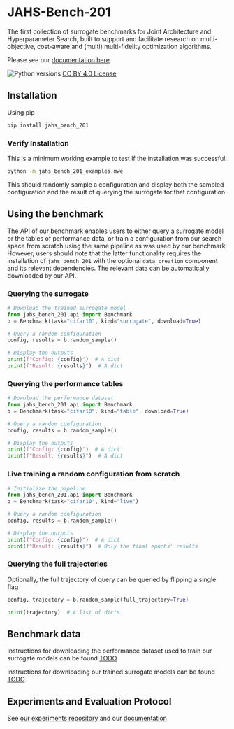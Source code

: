 # JAHS-Bench-201

The first collection of surrogate benchmarks for Joint Architecture and Hyperparameter Search, built to support and
facilitate research on multi-objective, cost-aware and (multi) multi-fidelity optimization algorithms.

Please see our [documentation here](https://automl.github.io/jahs_bench_201/).

![Python versions](https://img.shields.io/badge/python-3.7%20%7C%203.8%20%7C%203.9%20%7C%203.10-informational)
[CC BY 4.0 License](https://creativecommons.org/licenses/by/4.0/legalcode)

## Installation

Using pip

```bash
pip install jahs_bench_201
```

### Verify Installation

This is a minimum working example to test if the installation was successful:

```bash
python -m jahs_bench_201_examples.mwe
```

This should randomly sample a configuration and display both the sampled configuration and the result of querying the
surrogate for that configuration.

## Using the benchmark

The API of our benchmark enables users to either query a surrogate model or the tables of performance data, or train a
configuration from our search space from scratch using the same pipeline as was used by our benchmark.
However, users should note that the latter functionality requires the installation of `jahs_bench_201` with the
optional `data_creation` component and its relevant dependencies. The relevant data can be automatically downloaded by
our API.

### Querying the surrogate

```python
# Download the trained surrogate model
from jahs_bench_201.api import Benchmark
b = Benchmark(task="cifar10", kind="surrogate", download=True)

# Query a random configuration
config, results = b.random_sample()

# Display the outputs
print(f"Config: {config}")  # A dict
print(f"Result: {results}")  # A dict

```

### Querying the performance tables

```python
# Download the performance dataset
from jahs_bench_201.api import Benchmark
b = Benchmark(task="cifar10", kind="table", download=True)

# Query a random configuration
config, results = b.random_sample()

# Display the outputs
print(f"Config: {config}")  # A dict
print(f"Result: {results}")  # A dict

```

### Live training a random configuration from scratch

```python
# Initialize the pipeline
from jahs_bench_201.api import Benchmark
b = Benchmark(task="cifar10", kind="live")

# Query a random configuration
config, results = b.random_sample()

# Display the outputs
print(f"Config: {config}")  # A dict
print(f"Result: {results}")  # Only the final epochs' results

```

### Querying the full trajectories

Optionally, the full trajectory of query can be queried by flipping a single flag

```python
config, trajectory = b.random_sample(full_trajectory=True)

print(trajectory)  # A list of dicts
```

## Benchmark data

Instructions for downloading the performance dataset used to train our surrogate models can be found [TODO]()

Instructions for downloading our trained surrogate models can be found [TODO]().

## Experiments and Evaluation Protocol

See [our experiments repository](https://github.com/automl/jahs_bench_201_experiments) and our [documentation](https://automl.github.io/jahs_bench_201/)
